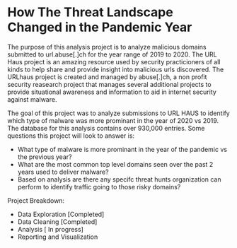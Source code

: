 # How The Threat Landscape Changed in the Pandemic Year

The purpose of this analysis project is to analyze malicious domains submitted to url.abuse[.]ch for the year range of 2019 to 2020. The URL Haus project is an amazing resource used by security practicioners of all kinds to help share and provide insight into malicious urls discovered. The URLhaus project is created and managed by abuse[.]ch, a non profit security reasearch project that manages several additional projects to provide situational awareness and information to aid in internet security against malware.

The goal of this project was to analyze submissions to URL HAUS to identify which type of malware was more prominant in the year of 2020 vs 2019. The database for this analysis contains over 930,000 entries. Some questions this project will look to answer is:

- What type of malware is more prominant in the year of the pandemic vs the previous year?
- What are the most common top level domains seen over the past 2 years used to deliver malware?
- Based on analysis are there any specifc threat hunts organization can perform to identify traffic going to those risky domains?


Project Breakdown:
- Data Exploration [Completed]
- Data Cleaning [Completed]
- Analysis [ In progress]
- Reporting and Visualization

